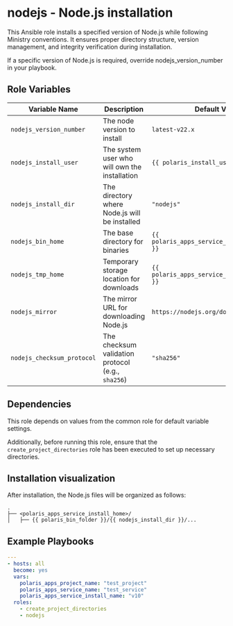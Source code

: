 # nodejs - Node.js installation

This Ansible role installs a specified version of Node.js while following Ministry conventions. It ensures proper directory structure, version management, and integrity verification during installation.

If a specific version of Node.js is required, override nodejs_version_number in your playbook.

## Role Variables

| Variable Name           | Description                         | Default Value            |
|-------------------------|-------------------------------------|--------------------------|
| `nodejs_version_number` | The node version to install         | `latest-v22.x`           |
| `nodejs_install_user`     | The system user who will own the installation         | `{{ polaris_install_user }}` |
| `nodejs_install_dir`      | The directory where Node.js will be installed         | `"nodejs"` |
| `nodejs_bin_home`         | The base directory for binaries                      | `{{ polaris_apps_service_install_bin_home }}` |
| `nodejs_tmp_home`         | Temporary storage location for downloads             | `{{ polaris_apps_service_install_tmp_home }}` |
| `nodejs_mirror`           | The mirror URL for downloading Node.js               | `https://nodejs.org/download/release` |
| `nodejs_checksum_protocol` | The checksum validation protocol (e.g., `sha256`) | `"sha256"` |

## Dependencies

This role depends on values from the common role for default variable settings.

Additionally, before running this role, ensure that the `create_project_directories` role has been executed to set up necessary directories.

## Installation visualization

After installation, the Node.js files will be organized as follows:

```
.
├── <polaris_apps_service_install_home>/
│   ├── {{ polaris_bin_folder }}/{{ nodejs_install_dir }}/...
```

## Example Playbooks

```yml
---
- hosts: all
  become: yes
  vars:
    polaris_apps_project_name: "test_project"
    polaris_apps_service_name: "test_service"
    polaris_apps_service_install_name: "v10"
  roles:
    - create_project_directories
    - nodejs
```
